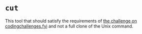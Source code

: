 # `cut`

This tool that should satisfy the requirements of [the challenge on
codingchallenges.fyi](https://codingchallenges.fyi/challenges/challenge-cut) and
not a full clone of the Unix command.

